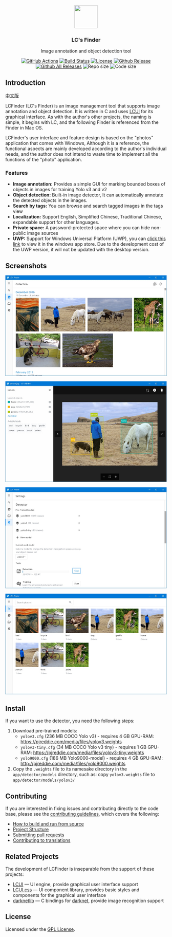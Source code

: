 <p align="center">
  <a href="http://lcfinder.lc-soft.io/">
    <img src="https://lcfinder.lc-soft.io/static/images/logo-lcfinder.png" alt="" width=72 height=72>
  </a>
  <h3 align="center">LC's Finder</h3>
  <p align="center">
    Image annotation and object detection tool
  </p>
  <p align="center">
    <a href="https://github.com/lc-soft/LC-Finder/actions"><img src="https://github.com/lc-soft/LC-Finder/workflows/C%2FC%2B%2B%20CI/badge.svg" alt="GitHub Actions"></a>
    <a href="https://travis-ci.org/lc-soft/LC-Finder"><img src="https://travis-ci.org/lc-soft/LC-Finder.svg?branch=develop" alt="Build Status"></a>
    <a href="https://opensource.org/licenses/GPL-2.0"><img src="https://img.shields.io/github/license/lc-soft/LC-Finder.svg" alt="License"></a>
    <a href="https://github.com/lc-soft/LCUI/releases"><img src="https://img.shields.io/github/release/lc-soft/LC-Finder/all.svg" alt="Github Release"></a>
    <a href="https://github.com/lc-soft/LCUI/releases"><img src="https://img.shields.io/github/downloads/lc-soft/LC-Finder/total.svg" alt="Github All Releases"></a>
    <img src="https://img.shields.io/github/repo-size/lc-soft/LC-Finder.svg" alt="Repo size">
    <img src="https://img.shields.io/github/languages/code-size/lc-soft/LC-Finder.svg" alt="Code size">
  </p>
</p>

## Introduction

[中文版](README.zh-cn.md)

LCFinder (LC's Finder) is an image management tool that supports image annotation and object detection. It is written in C and uses [LCUI](https://github.com/lc-soft/LCUI) for its graphical interface. As with the author's other projects, the naming is simple, it begins with LC, and the following Finder is referenced from the Finder in Mac OS.

LCFinder's user interface and feature design is based on the "photos" application that comes with Windows, Although it is a reference, the functional aspects are mainly developed according to the author's individual needs, and the author does not intend to waste time to implement all the functions of the "photo" application.

### Features

- **Image annotation:** Provides a simple GUI for marking bounded boxes of objects in images for training Yolo v3 and v2
- **Object detection:** Built-in image detector, It can automatically annotate the detected objects in the images.
- **Search by tags:** You can browse and search tagged images in the tags view
- **Localization:** Support English, Simplified Chinese, Traditional Chinese, expandable support for other languages.
- **Private space:** A password-protected space where you can hide non-public image sources
- **UWP:** Support for Windows Universal Platform (UWP), you can [click this link](https://www.microsoft.com/store/apps/9NBLGGH401X5) to view it in the windows app store. Due to the development cost of the UWP version, it will not be updated with the desktop version.

## Screenshots

[![screenshot 1](screenshots/1.jpg "LCFinder")](screenshots/1.jpg)

[![screenshot 1](screenshots/2.jpg "LCFinder")](screenshots/2.jpg)

[![screenshot 1](screenshots/3.jpg "LCFinder")](screenshots/3.jpg)

[![screenshot 1](screenshots/4.jpg "LCFinder")](screenshots/4.jpg)

## Install

If you want to use the detector, you need the following steps:

1. Download pre-trained models:
    - `yolov3.cfg` (236 MB COCO Yolo v3) - requires 4 GB GPU-RAM: https://pjreddie.com/media/files/yolov3.weights
    - `yolov3-tiny.cfg` (34 MB COCO Yolo v3 tiny) - requires 1 GB GPU-RAM: https://pjreddie.com/media/files/yolov3-tiny.weights
    - `yolo9000.cfg` (186 MB Yolo9000-model) - requires 4 GB GPU-RAM: http://pjreddie.com/media/files/yolo9000.weights
1. Copy the `.weights` file to its namesake directory in the `app/detector/models` directory, such as: copy `yolov3.weights` file to `app/detector/models/yolov3/`

## Contributing

If you are interested in fixing issues and contributing directly to the code base, please see the [contributing guidelines](CONTRIBUTING.md), which covers the following:

- [How to build and run from source](CONTRIBUTING.md#build-and-run)
- [Project Structure](CONTRIBUTING.md#project-structure)
- [Submitting pull requests](CONTRIBUTING.md#pull-requests)
- [Contributing to translations](CONTRIBUTING.md#translations)

## Related Projects

The development of LCFinder is inseparable from the support of these projects:

- [LCUI](https://github.com/lc-soft/LCUI) — UI engine, provide graphical user interface support
- [LCUI.css](https://github.com/lc-ui/lcui.css) — UI component library, provides basic styles and components for the graphical user interface
- [darknetlib](https://github.com/lc-soft/darknetlib) — C bindings for [darknet](http://pjreddie.com/darknet/), provide image recognition support


## License

Licensed under the  [GPL License](https://opensource.org/licenses/GPL-2.0).
